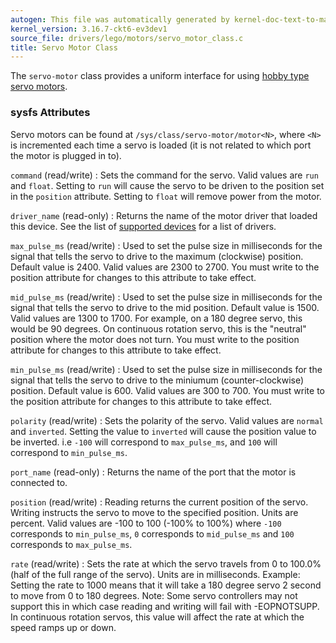 ```yaml
---
autogen: This file was automatically generated by kernel-doc-text-to-markdown.py
kernel_version: 3.16.7-ckt6-ev3dev1
source_file: drivers/lego/motors/servo_motor_class.c
title: Servo Motor Class
---
```


The `servo-motor` class provides a uniform interface for using [hobby type
servo motors](https://en.wikipedia.org/wiki/Servo_%28radio_control%29).

### sysfs Attributes

Servo motors can be found at `/sys/class/servo-motor/motor<N>`, where `<N>`
is incremented each time a servo is loaded (it is not related to which port
the motor is plugged in to).

`command` (read/write)
: Sets the command for the servo. Valid values are `run` and `float`. Setting
to `run` will cause the servo to be driven to the position set in the
`position` attribute. Setting to `float` will remove power from the motor.

`driver_name` (read-only)
: Returns the name of the motor driver that loaded this device. See the list
of [supported devices] for a list of drivers.

`max_pulse_ms` (read/write)
: Used to set the pulse size in milliseconds for the signal that tells the
servo to drive to the maximum (clockwise) position. Default value is 2400.
Valid values are 2300 to 2700. You must write to the position attribute for
changes to this attribute to take effect.

`mid_pulse_ms` (read/write)
: Used to set the pulse size in milliseconds for the signal that tells the
servo to drive to the mid position. Default value is 1500. Valid
values are 1300 to 1700. For example, on a 180 degree servo, this would be
90 degrees. On continuous rotation servo, this is the "neutral" position
where the motor does not turn. You must write to the position attribute for
changes to this attribute to take effect.

`min_pulse_ms` (read/write)
: Used to set the pulse size in milliseconds for the signal that tells the
servo to drive to the miniumum (counter-clockwise) position. Default value
is 600. Valid values are 300 to 700. You must write to the position
attribute for changes to this attribute to take effect.

`polarity` (read/write)
: Sets the polarity of the servo. Valid values are `normal` and `inverted`.
Setting the value to `inverted` will cause the position value to be
inverted. i.e `-100` will correspond to `max_pulse_ms`, and `100` will
correspond to `min_pulse_ms`.

`port_name` (read-only)
: Returns the name of the port that the motor is connected to.

`position` (read/write)
: Reading returns the current position of the servo. Writing instructs the
servo to move to the specified position. Units are percent. Valid values
are -100 to 100 (-100% to 100%) where `-100` corresponds to `min_pulse_ms`,
`0` corresponds to `mid_pulse_ms` and `100` corresponds to `max_pulse_ms`.

`rate` (read/write)
: Sets the rate at which the servo travels from 0 to 100.0% (half of the full
range of the servo). Units are in milliseconds. Example: Setting the rate
to 1000 means that it will take a 180 degree servo 2 second to move from 0
to 180 degrees. Note: Some servo controllers may not support this in which
case reading and writing will fail with -EOPNOTSUPP. In continuous rotation
servos, this value will affect the rate at which the speed ramps up or down.

[supported devices]: /docs/motors/#supported-devices

